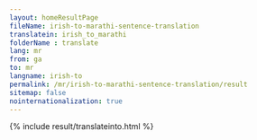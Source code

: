 ```yaml
---
layout: homeResultPage
fileName: irish-to-marathi-sentence-translation
translatein: irish_to_marathi
folderName : translate
lang: mr
from: ga
to: mr
langname: irish-to
permalink: /mr/irish-to-marathi-sentence-translation/result
sitemap: false
nointernationalization: true
---
```

{% include result/translateinto.html %}

<script src="/js/result/translation.js" data-foldername="{{page.folderName}}" data-lang="{{page.lang}}"></script>
